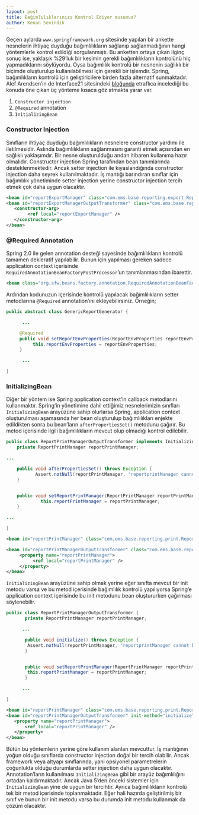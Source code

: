 ```yaml
---
layout: post
title: Bağımlılıklarınızı Kontrol Ediyor musunuz?
author: Kenan Sevindik
---
```


Geçen aylarda `www.springframework.org` sitesinde yapılan bir ankette nesnelerin ihtiyaç duyduğu bağımlılıkların sağlanıp 
sağlanmadığının hangi yöntemlerle kontrol edildiği sorgulanmıştı. Bu anketten ortaya çıkan ilginç sonuç ise, yaklaşık 
%29’luk bir kesimin gerekli bağımlılıkların kontrolünü hiç yapmadıklarını söylüyordu. Oysa bağımlılık kontrolü bir 
nesnenin sağlıklı bir biçimde oluşturulup kullanılabilmesi için gerekli bir işlemdir. Spring, bağımlıkların kontrolü için 
geliştiricilere birden fazla alternatif sunmaktadır. Alef Arendsen’in de Interface21 sitesindeki 
[bloğunda](http://blog.interface21.com/main/2007/07/11/setter-injection-versus-constructor-injection-and-the-use-of-required/) 
etraflıca incelediği bu konuda öne çıkan üç yönteme kısaca göz atmakta yarar var.

1. `Constructor injection`
2. `@Required` annotation
3. `InitializingBean`

### Constructor Injection

Sınıfların ihtiyaç duyduğu bağımlılıkların nesnelere constructor yardımı ile iletilmesidir. Aslında bağımlılıkların 
sağlanmasını garanti etmek açısından en sağlıklı yaklaşımdır. Bir nesne oluşturulduğu andan itibaren kullanıma hazır 
olmalıdır. Constructor injection Spring tarafından bean tanımlarında desteklenmektedir. Ancak setter injection ile 
kıyaslandığında constructor injection daha seyrek kullanılmaktadır. İş mantığı barındıran sınıflar için bağımlılık 
yönetiminde setter injection yerine constructor injection tercih etmek çok daha uygun olacaktır.

```xml
<bean id="reportExportManager" class="com.ems.base.reporting.export.ReportExportManager" />
<bean id="reportExportManagerOutputTransformer" class="com.ems.base.reporting.transform.ReportExportManagerOutputTransformer">
   <constructor-arg>
        <ref local="reportExportManager" />
   </constructor-arg>
</bean>
```

### @Required Annotation

Spring 2.0 ile gelen annotation desteği sayesinde bağımlılıkların kontrolü tamamen dekleratif yapılabilir. Bunun için 
yapılması gereken sadece application context içerisinde `RequiredAnnotationBeanFactoryPostProcessor`’un tanımlanmasından 
ibarettir. 

```xml
<bean class="org.sfw.beans.factory.annotation.RequiredAnnotationBeanFactoryPostProcessor"/>
```

Ardından kodunuzun içerisinde kontrolü yapılacak bağımlılıkların setter metodlarına `@Required` annotation’ını 
ekleyebilirsiniz. Örneğin;

```java
public abstract class GenericReportGenerator {

      ...

     @Required
     public void setReportEnvProperties(ReportEnvProperties reportEnvProperties) {
          this.reportEnvProperties = reportEnvProperties;
     }

      ...

}
```

### InitializingBean

Diğer bir yöntem ise Spring application context’in callback metodlarını kullanmaktır. Spring’in yönetimine dahil ettiğimiz 
nesnelerimizin sınıfları `InitializingBean` arayüzüne sahip olurlarsa Spring, application context oluşturulması aşamasında 
her bean oluşturulup bağımlılıkları enjekte edildikten sonra bu bean’ların `afterPropertiesSet()` metodunu çağırır. Bu 
metod içerisinde ilgili bağımlılıkların mevcut olup olmadığı kontrol edilebilir.

```java
public class ReportPrintManagerOutputTransformer implements InitializingBean {
    private ReportPrintManager reportPrintManager;

...

    public void afterPropertiesSet() throws Exception {
           Assert.notNull(reportPrintManager, "reportprintManager cannot be null.");
    }


    public void setReportPrintManager(ReportPrintManager reportPrintManager) {
             this.reportPrintManager = reportPrintManager;
    }

...

}
```

```xml
<bean id="reportPrintManager" class="com.ems.base.reporting.print.ReportPrintManager" />

<bean id="reportPrintManagerOutputTransformer" class="com.ems.base.reporting.transform.ReportPrintManagerOutputTransformer">
     <property name="reportPrintManager">
          <ref local="reportPrintManager" />
     </property>
</bean>
```

`InitializingBean` arayüzüne sahip olmak yerine eğer sınıfta mevcut bir init metodu varsa ve bu metod içerisinde 
bağımlılık kontrolü yapılıyorsa Spring’e application context içerisinde bu init metodunu bean oluştururken çağırması 
söylenebilir.

```java
public class ReportPrintManagerOutputTransformer {
       private ReportPrintManager reportPrintManager;

      ...

       public void initialize() throws Exception {
        Assert.notNull(reportPrintManager, "reportprintManager cannot be null.");
       }


       public void setReportPrintManager(ReportPrintManager reportPrintManager) {
        this.reportPrintManager = reportPrintManager;
       }

      ...

}  
```

```xml
<bean id="reportPrintManager" class="com.ems.base.reporting.print.ReportPrintManager" />
<bean id="reportPrintManagerOutputTransformer" init-method="initialize" class="com.ems.base.reporting.transform.ReportPrintManagerOutputTransformer">
   <property name="reportPrintManager">
       <ref local="reportPrintManager" />
   </property>
</bean> 
```

Bütün bu yöntemlerin yerine göre kullanım alanları mevcuttur. İş mantığının yoğun olduğu sınıflarda constructor injection 
doğal bir tercih olabilir. Ancak framework veya altyapı sınıflarında, yani opsiyonel parametrelerin çoğunlukta olduğu 
durumlarda setter injection daha uygun olacaktır. Annotation’ların kullanılması `InitializingBean` gibi bir arayüz 
bağımlılığını ortadan kaldırmaktadır. Ancak Java 5’den önceki sistemler için `InitializingBean` yine de uygun bir 
tercihtir. Ayrıca bağımlılıkların kontrolü tek bir metod içerisinde toplanmaktadır. Eğer hali hazırda geliştirilmiş bir 
sınıf ve bunun bir init metodu varsa bu durumda init metodu kullanmak da çözüm olacaktır.
